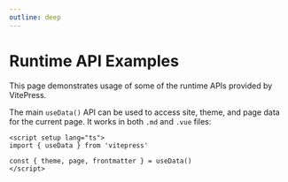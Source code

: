 ```yaml
---
outline: deep
---
```


# Runtime API Examples

This page demonstrates usage of some of the runtime APIs provided by VitePress.

The main `useData()` API can be used to access site, theme, and page data for the current page. It works in both `.md` and `.vue` files:

```vue twoslash
<script setup lang="ts">
import { useData } from 'vitepress'

const { theme, page, frontmatter } = useData()
</script>
```
